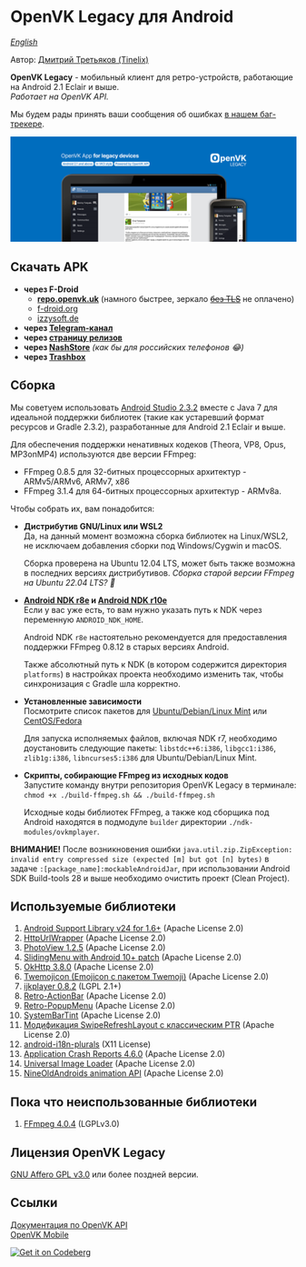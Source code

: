 # OpenVK Legacy для Android

_[English](README.md)_

Автор: [Дмитрий Третьяков (Tinelix)](https://github.com/tretdm)

**OpenVK Legacy** - мобильный клиент для ретро-устройств, работающие на Android 2.1 Eclair и выше.\
_Работает на OpenVK API._

Мы будем рады принять ваши сообщения об ошибках [в нашем баг-трекере](https://github.com/openvk/mobile-android-legacy/projects/1).

![featureGraphic](fastlane/metadata/android/en-US/images/featureGraphic.png)

## Скачать APK
* **через F-Droid**
  * **[repo.openvk.uk](https://repo.openvk.uk/repo/)** (намного быстрее, зеркало ~~[без TLS](http://repo.openvk.co/repo/)~~ не оплачено)
  * [f-droid.org](https://f-droid.org/packages/uk.openvk.android.legacy/)
  * [izzysoft.de](https://apt.izzysoft.de/fdroid/index/apk/uk.openvk.android.legacy)
* **через [Telegram-канал](https://t.me/+nPLHBZqAsFlhYmIy)**
* **через [страницу релизов](https://github.com/openvk/mobile-android-legacy/releases/latest)**
* **через [NashStore](https://store.nashstore.ru/store/637cc36cfb3ed38835524503)** _(как бы для российских телефонов 😂)_
* **через [Trashbox](https://trashbox.ru/topics/164477/openvk-legacy)**

## Сборка
Мы советуем использовать [Android Studio 2.3.2](https://developer.android.com/studio/archive) вместе с Java 7 для идеальной поддержки библиотек (такие как устаревший формат ресурсов и Gradle 2.3.2), разработанные для Android 2.1 Eclair и выше.

Для обеспечения поддержки ненативных кодеков (Theora, VP8, Opus, MP3onMP4) используются две версии FFmpeg:
* FFmpeg 0.8.5 для 32-битных процессорных архитектур - ARMv5/ARMv6, ARMv7, x86
* FFmpeg 3.1.4 для 64-битных процессорных архитектур - ARMv8a.

Чтобы собрать их, вам понадобится:
+ **Дистрибутив GNU/Linux или WSL2** \
  Да, на данный момент возможна сборка библиотек на Linux/WSL2, не исключаем добавления сборки под Windows/Cygwin и macOS.

  Сборка проверена на Ubuntu 12.04 LTS, может быть также возможна в последних версиях дистрибутивов.  _Сборка старой версии FFmpeg на Ubuntu 22.04 LTS? 🤔_
+ **[Android NDK r8e](http://web.archive.org/web/20130501232214/http://developer.android.com/tools/sdk/ndk/index.html) и [Android NDK r10e](https://github.com/android/ndk/wiki/Unsupported-Downloads#r10e)** \
  Если у вас уже есть, то вам нужно указать путь к NDK через переменную `ANDROID_NDK_HOME`.

  Android NDK `r8e` настоятельно рекомендуется для предоставления поддержки FFmpeg 0.8.12 в старых версиях Android.

  Также абсолютный путь к NDK (в котором содержится директория `platforms`) в настройках проекта необходимо изменить так, чтобы синхронизация с Gradle шла корректно.
+ **Установленные зависимости** \
  Посмотрите список пакетов для [Ubuntu/Debian/Linux Mint](https://trac.ffmpeg.org/wiki/CompilationGuide/Ubuntu) или [CentOS/Fedora](https://trac.ffmpeg.org/wiki/CompilationGuide/Centos)

  Для запуска исполняемых файлов, включая NDK r7, необходимо доустановить следующие пакеты: `libstdc++6:i386`, `libgcc1:i386`, `zlib1g:i386`, `libncurses5:i386` для Ubuntu/Debian/Linux Mint.
+ **Скрипты, собирающие FFmpeg из исходных кодов** \
  Запустите команду внутри репозитория OpenVK Legacy в терминале:
  `chmod +x ./build-ffmpeg.sh && ./build-ffmpeg.sh`

  Исходные коды библиотек FFmpeg, а также код сборщика под Android находятся в подмодуле `builder` директории `./ndk-modules/ovkmplayer`.

**ВНИМАНИЕ!** После возникновения ошибки `java.util.zip.ZipException: invalid entry compressed size (expected [m] but got [n] bytes)` в задаче `:[package_name]:mockableAndroidJar`, при использовании Android SDK Build-tools 28 и выше необходимо очистить проект (Clean Project).

## Используемые библиотеки
1. [Android Support Library v24 for 1.6+](https://developer.android.com/topic/libraries/support-library) (Apache License 2.0)
2. [HttpUrlWrapper](https://github.com/tinelix/httpurlwrapper) (Apache License 2.0)
3. [PhotoView 1.2.5](https://github.com/Baseflow/PhotoView/tree/v1.2.5) (Apache License 2.0)
4. [SlidingMenu with Android 10+ patch](https://github.com/tinelix/SlidingMenu) (Apache License 2.0)
5. [OkHttp 3.8.0](https://square.github.io/okhttp/) (Apache License 2.0)
6. [Twemojicon (Emojicon с пакетом Twemoji)](https://github.com/rockerhieu/emojicon/tree/1.2) (Apache License 2.0)
7. [ijkplayer 0.8.2](https://github.com/bilibili/ijkplayer/tree/k0.6.2) (LGPL 2.1+)
8. [Retro-ActionBar](https://github.com/tinelix/retro-actionbar) (Apache License 2.0)
9. [Retro-PopupMenu](https://github.com/tinelix/retro-popupmenu) (Apache License 2.0)
10. [SystemBarTint](https://github.com/jgilfelt/SystemBarTint) (Apache License 2.0)
11. [Модификация SwipeRefreshLayout с классическим PTR](https://github.com/xyxyLiu/SwipeRefreshLayout) (Apache License 2.0)
12. [android-i18n-plurals](https://github.com/populov/android-i18n-plurals) (X11 License)
13. [Application Crash Reports 4.6.0](https://github.com/ACRA/acra/tree/acra-4.6.0) (Apache License 2.0)
14. [Universal Image Loader](https://github.com/nostra13/Android-Universal-Image-Loader/tree/v1.9.5) (Apache License 2.0)
15. [NineOldAndroids animation API](https://github.com/JakeWharton/NineOldAndroids) (Apache License 2.0)

## Пока что неиспользованные библиотеки
1. [FFmpeg 4.0.4](https://github.com/FFmpeg/FFmpeg/tree/n4.0.4) (LGPLv3.0)

## Лицензия OpenVK Legacy
[GNU Affero GPL v3.0](COPYING) или более поздней версии.

## Ссылки
[Документация по OpenVK API](https://docs.openvk.su/openvk_engine/api/description/)\
[OpenVK Mobile](https://openvk.uk/app)

<a href="https://codeberg.org/OpenVK/mobile-android-legacy">
    <img alt="Get it on Codeberg" src="https://codeberg.org/Codeberg/GetItOnCodeberg/media/branch/main/get-it-on-blue-on-white.png" height="60">
</a>
